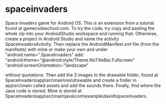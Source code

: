 # spaceinvaders
Space invaders game for Android OS. This is an extension from a tutorial found at gamecodeschool.com. To try the code, try copy and pasting the whole zip into your AndroidStudio workspace and running that. Otherwise, create a project in Android Studio and name the activity SpaceInvadersActivity. Then replace the AndroidManifest.xml file (from the manifests) with mine or make your own and under "android.name=".SpaceInvaders" add: 
"android:theme="@android:style/Theme.NoTitleBar.Fullscreen"
"android:screenOrientation="landscape"

without quotations. Then add the 3 images to the drawable folder, found at SpaceInvaders\app\src\main\res\drawable and create a folder in app\src\main called assets and add the sounds there. Finally, find where the Java code is stored. Mine is stored at SpaceInvaders\app\src\main\java\com\example\david\spaceinvaders.
